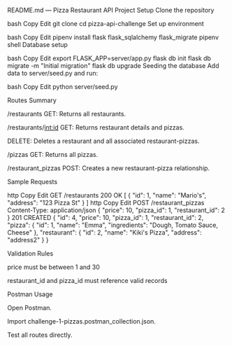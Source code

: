  README.md — Pizza Restaurant API
 Project Setup
Clone the repository

bash
Copy
Edit
git clone <Pizza-api-challenge>
cd pizza-api-challenge
Set up environment

bash
Copy
Edit
pipenv install flask flask_sqlalchemy flask_migrate
pipenv shell
Database setup

bash
Copy
Edit
export FLASK_APP=server/app.py
flask db init
flask db migrate -m "Initial migration"
flask db upgrade
Seeding the database
Add data to server/seed.py and run:

bash
Copy
Edit
python server/seed.py


Routes Summary

/restaurants
GET: Returns all restaurants.


/restaurants/<int:id>
GET: Returns restaurant details and pizzas.


DELETE: Deletes a restaurant and all associated restaurant-pizzas.


/pizzas
GET: Returns all pizzas.


/restaurant_pizzas
POST: Creates a new restaurant-pizza relationship.


Sample Requests

http
Copy
Edit
GET /restaurants
200 OK
[
  {
    "id": 1,
    "name": "Mario's",
    "address": "123 Pizza St"
  }
]
http
Copy
Edit
POST /restaurant_pizzas
Content-Type: application/json
{
  "price": 10,
  "pizza_id": 1,
  "restaurant_id": 2
}
201 CREATED
{
  "id": 4,
  "price": 10,
  "pizza_id": 1,
  "restaurant_id": 2,
  "pizza": {
    "id": 1,
    "name": "Emma",
    "ingredients": "Dough, Tomato Sauce, Cheese"
  },
  "restaurant": {
    "id": 2,
    "name": "Kiki's Pizza",
    "address": "address2"
  }
}


Validation Rules

price must be between 1 and 30

restaurant_id and pizza_id must reference valid records


Postman Usage

Open Postman.

Import challenge-1-pizzas.postman_collection.json.

Test all routes directly.